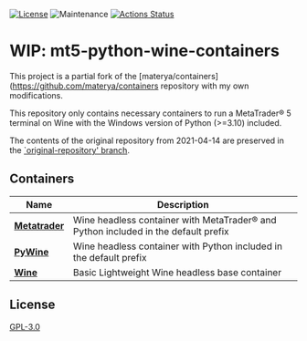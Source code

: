 [![License][license-image]][license-url]
![Maintenance](https://img.shields.io/maintenance/yes/2021?style=flat-square)
[![Actions Status][action-image]][action-url]

# WIP: mt5-python-wine-containers

This project is a partial fork of the [materya/containers](https://github.com/materya/containers
repository with my own modifications.

This repository only contains necessary containers to run a MetaTrader® 5
terminal on Wine with the Windows version of Python (>=3.10) included.

The contents of the original repository from 2021-04-14 are preserved in
the [`original-repository' branch](https://github.com/wyrmiyu/mt5-python-wine-containers/tree/original-repository).

## Containers

| Name | Description |
|-|-|
| **[Metatrader](/specs/metatrader)** | Wine headless container with MetaTrader® and Python included in the default prefix |
| **[PyWine](/specs/pywine)** | Wine headless container with Python included in the default prefix |
| **[Wine](/specs/wine)** | Basic Lightweight Wine headless base container |


## License

[GPL-3.0](LICENSE)

[license-image]: https://img.shields.io/github/license/wyrmiyu/mt5-python-wine-containers?style=flat-square
[license-url]: LICENSE
[action-image]: https://img.shields.io/github/workflow/status/wyrmiyu/mt5-python-wine-containers/Build%20&%20Push?label=Build%20%26%20Push&logo=github&style=flat-square
[action-url]: https://github.com/wyrmiyu/mt5-python-wine-containers/actions
